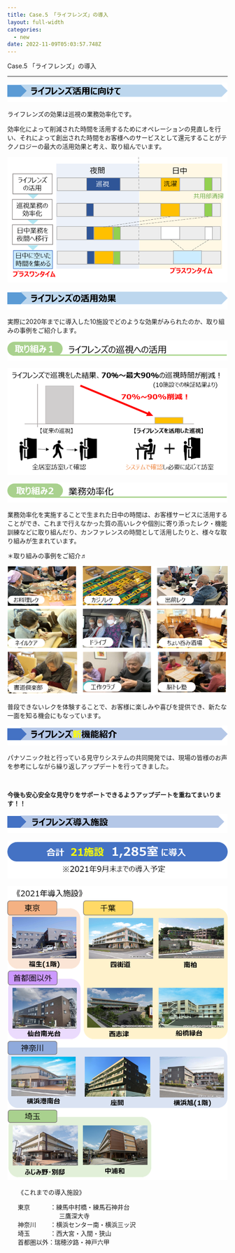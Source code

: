 ```yaml
---
title: Case.5 「ライフレンズ」の導入
layout: full-width
categories:
  - new
date: 2022-11-09T05:03:57.748Z
---
```

<span class="text-xm text-left font-bold">Case.5 「ライフレンズ」の導入</span>

<hr>

![](/images/1628127694.png)

<span class="text-xs text-left">ライフレンズの効果は巡視の業務効率化です。</span>

<p><span class="text-xs">効率化によって削減された時間を活用するためにオペレーションの見直しを行い、それによって創出された時間をお客様へのサービスとして還元することがテクノロジーの最大の活用効果と考え、取り組んでいます。</span></p>

![](/images/1628127643.png)

![](/images/1628127701.png)

<span class="text-xs">実際に2020年までに導入した10施設でどのような効果がみられたのか、取り組みの事例をご紹介します。</span>

![](/images/1628128100.png)

![](/images/1628128120-1-.png)

![](/images/1628128427.png)

<span class="text-xs">業務効率化を実施することで生まれた日中の時間は、お客様サービスに活用することができ、これまで行えなかった質の高いレクや個別に寄り添ったレク・機能訓練などに取り組んだり、カンファレンスの時間として活用したりと、様々な取り組みが生まれています。</span>

<span class="text-xs text-left">＊取り組みの事例をご紹介♬</span>

![](/images/1628128513.png)

<span class="text-xs">普段できないレクを体験することで、お客様に楽しみや喜びを提供でき、新たな一面を知る機会にもなっています。</span>

![](/images/1628128812.png)



<span class="text-xs">パナソニック社と行っている見守りシステムの共同開発では、現場の皆様のお声を参考にしながら繰り返しアップデートを行ってきました。</span>

<img src="https://image.jimcdn.com/app/cms/image/transf/none/path/s96da70f606bae585/image/i710e5d225649b38b/version/1628129471/image.png" data-orig-width="374" data-orig-height="376" alt="" style="height: 886.395px;">

<p><strong><span class="text-xm">今後も安心安全な見守りをサポートできるようアップデートを重ねてまいります！！</span></strong></p>

![](/images/1628129587.png)

![](/images/1628130418.png)

![](/images/1628130454.png)



<div class="border-2 border-gray-300 text-xs rounded-md outline- 4 p-2 "><ul class="list-disc list-inside ">《これまでの導入施設》<P>東京　　　 ：練馬中村橋・練馬石神井台 <br> &nbsp; &nbsp; &nbsp; &nbsp; &nbsp; &nbsp; &nbsp; &nbsp; &nbsp; &nbsp; &nbsp; &nbsp; 三鷹深大寺<br> 神奈川　　 ：横浜センター南・横浜三ッ沢<br> 埼玉　　　 ：西大宮・入間・狭山<br> 首都圏以外：瑞穂汐路・神戸六甲</span></div></p> </ul><br>